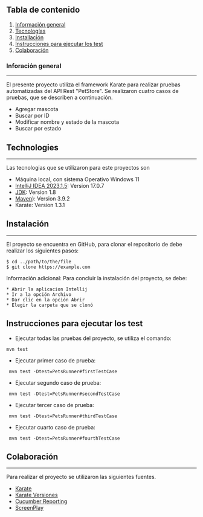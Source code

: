 ## Tabla de contenido
1. [Información general](#info-general)
2. [Tecnologías](#tecnologias)
3. [Installación](#instalacion)
4. [Instrucciones para ejecutar los test](#ejec-test)
5. [Colaboración](#colaboracion)


### Inforación general
***
El presente proyecto utiliza el framework Karate para realizar pruebas automatizadas del API Rest "PetStore". Se realizaron cuatro casos de pruebas, que se describen a continuación. 
* Agregar mascota
* Buscar por ID
* Modificar nombre y estado de la mascota
* Buscar por estado
## Technologies
***
Las tecnologias que se utilizaron para este proyectos son
* Máquina local, con sistema Operativo Windows 11
* [IntelliJ IDEA 2023.1.5](https://www.jetbrains.com/idea/download/?section=windows): Version 17.0.7
* [JDK](https://www.oracle.com/java/technologies/javase/javase8-archive-downloads.html): Version 1.8
* [Maven](https://maven.apache.org/docs/3.9.2/release-notes.html)): Version 3.9.2
* Karate: Version 1.3.1
## Instalación
***
El proyecto se encuentra en GitHub, para clonar el repositorio de debe realizar los siguientes pasos: 
```
$ cd ../path/to/the/file
$ git clone https://example.com
```
Información adicional: Para concluir la instalación del proyecto, se debe:
```
* Abrir la aplicacion Intellij
* Ir a la opción Archivo
* Dar clic en la opción Abrir
* Elegir la carpeta que se clonó
```
## Instrucciones para ejecutar los test
* Ejecutar todas las pruebas del proyecto, se utiliza el comando:
```
mvn test
```
* Ejecutar primer caso de prueba:
```
 mvn test -Dtest=PetsRunner#firstTestCase
```
* Ejecutar segundo caso de prueba:
```
 mvn test -Dtest=PetsRunner#secondTestCase
```
* Ejecutar tercer caso de prueba:
```
 mvn test -Dtest=PetsRunner#thirdTestCase
```
* Ejecutar cuarto caso de prueba:
```
 mvn test -Dtest=PetsRunner#fourthTestCase
```
## Colaboración
***
Para realizar el proyecto se utilizaron las siguientes fuentes.
* [Karate](https://github.com/karatelabs/karate/blob/master/README.md)
* [Karate Versiones](https://github.com/karatelabs/karate/releases)
* [Cucumber Reporting](https://github.com/damianszczepanik/cucumber-reporting?tab=readme-ov-file)
* [ScreenPlay](https://serenity-js.org/handbook/design/screenplay-pattern/)
